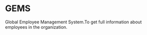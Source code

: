 # GEMS
Global Employee Management System.To get full information about employees in the organization.
